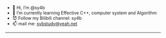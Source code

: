 - 👋 Hi, I’m @sy4b
- 🌱 I’m currently learning Effective C++, computer system and Algorithm
- 😈 Follow my Bilibili channel: sy4b
- 📫 mail me: sybstudy@yeah.net
---

<!---
sy4b/sy4b is a ✨ special ✨ repository because its `README.md` (this file) appears on your GitHub profile.
You can click the Preview link to take a look at your changes.
--->

